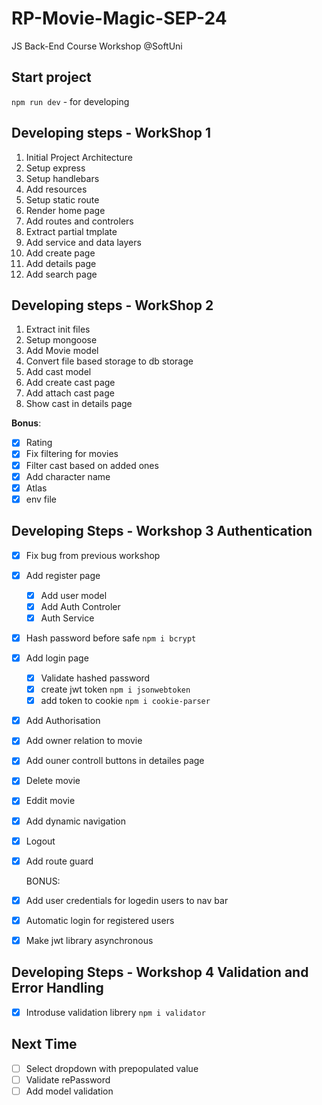 # RP-Movie-Magic-SEP-24

JS Back-End Course Workshop @SoftUni

## Start project

`npm run dev` - for developing

## Developing steps - WorkShop 1

1. Initial Project Architecture
2. Setup express
3. Setup handlebars
4. Add resources
5. Setup static route
6. Render home page
7. Add routes and controlers
8. Extract partial tmplate
9. Add service and data layers
10. Add create page
11. Add details page
12. Add search page

## Developing steps - WorkShop 2

1. Extract init files
2. Setup mongoose
3. Add Movie model
4. Convert file based storage to db storage
5. Add cast model
6. Add create cast page
7. Add attach cast page
8. Show cast in details page

**Bonus**:

- [x] Rating
- [x] Fix filtering for movies
- [x] Filter cast based on added ones
- [x] Add character name
- [x] Atlas
- [x] env file

## Developing Steps - Workshop 3 Authentication

- [x] Fix bug from previous workshop
- [x] Add register page    
   - [x] Add user model
   - [x] Add Auth Controler
   - [x] Auth Service
- [x] Hash password before safe `npm i bcrypt`
- [x] Add login page
   - [x] Validate hashed password
   - [x] create jwt token `npm i jsonwebtoken`
   - [x] add token to cookie `npm i cookie-parser`
- [x] Add Authorisation
- [x] Add owner relation to movie
- [x] Add ouner controll buttons in detailes page
- [x] Delete movie
- [x] Eddit movie
- [x] Add dynamic navigation
- [x] Logout
- [x] Add route guard

   BONUS:

- [x] Add user credentials for logedin users to nav bar
- [x] Automatic login for registered users
- [x] Make jwt library asynchronous


## Developing Steps - Workshop 4 Validation and Error Handling
- [x] Introduse validation librery `npm i validator`

## Next Time

- [ ] Select dropdown with prepopulated value
- [ ] Validate rePassword
- [ ] Add model validation
